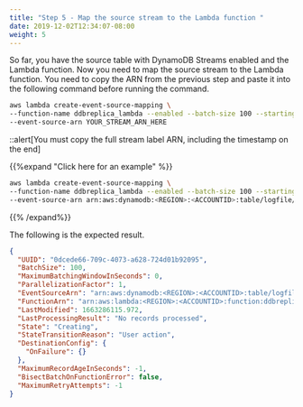 ```yaml
---
title: "Step 5 - Map the source stream to the Lambda function "
date: 2019-12-02T12:34:07-08:00
weight: 5
---
```


So far, you have the source table with DynamoDB Streams enabled and the Lambda function. Now you need to map the source stream to the Lambda function.
You need to copy the ARN from the previous step and paste it into the following command before running the command.

```bash
aws lambda create-event-source-mapping \
--function-name ddbreplica_lambda --enabled --batch-size 100 --starting-position TRIM_HORIZON \
--event-source-arn YOUR_STREAM_ARN_HERE
```

::alert[You must copy the full stream label ARN, including the timestamp on the end]

{{%expand "Click here for an example" %}}

```bash
aws lambda create-event-source-mapping \
--function-name ddbreplica_lambda --enabled --batch-size 100 --starting-position TRIM_HORIZON \
--event-source-arn arn:aws:dynamodb:<REGION>:<ACCOUNTID>:table/logfile/stream/2021-12-31T00:00:00.000
```

{{% /expand%}}

The following is the expected result.

```json
{
  "UUID": "0dcede66-709c-4073-a628-724d01b92095",
  "BatchSize": 100,
  "MaximumBatchingWindowInSeconds": 0,
  "ParallelizationFactor": 1,
  "EventSourceArn": "arn:aws:dynamodb:<REGION>:<ACCOUNTID>:table/logfile/stream/2021-12-31T00:00:00.000",
  "FunctionArn": "arn:aws:lambda:<REGION>:<ACCOUNTID>:function:ddbreplica_lambda",
  "LastModified": 1663286115.972,
  "LastProcessingResult": "No records processed",
  "State": "Creating",
  "StateTransitionReason": "User action",
  "DestinationConfig": {
    "OnFailure": {}
  },
  "MaximumRecordAgeInSeconds": -1,
  "BisectBatchOnFunctionError": false,
  "MaximumRetryAttempts": -1
}
```
